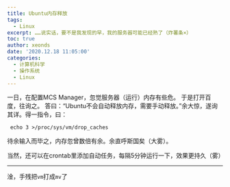 ```yaml
---
title: Ubuntu内存释放
tags:
  - Linux
excerpt: ……说实话，要不是我发现的早，我的服务器可能已经熟了（炸薯条×）
toc: true
author: xeonds
date: '2020.12.18 11:05:00'
categories:
  - 计算机科学
  - 操作系统
  - Linux
---
```

一日，在配置MCS Manager，忽觉服务器（运行）内存有些危。 于是打开百度，往询之。 答曰：“Ubuntu不会自动释放内存，需要手动释放。”余大惊，遂询其详。得一指令，曰：

```
 echo 3 >/proc/sys/vm/drop_caches
```

 待余输入而毕之，内存忽曾数倍有余。余直呼斯国矣（大雾）。

当然，还可以在crontab里添加自动任务，每隔5分钟运行一下，效果更持久（雾）

---

淦，手残把`vm`打成`mv`了
